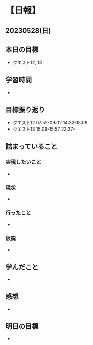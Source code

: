 # 【日報】
## 20230528(日)
## 本日の目標
- クエスト12, 13

## 学習時間
- 

## 目標振り返り
- クエスト12 07:52-09:02 14:32-15:09
- クエスト13 15:09-15:57 22:37-

## 詰まっていること
### 実現したいこと 
- 
### 現状
- 
### 行ったこと 
- 
### 仮説
- 

## 学んだこと
- 

## 感想
- 

## 明日の目標
- 


